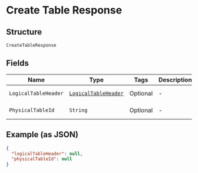 
# Create Table Response

## Structure

`CreateTableResponse`

## Fields

| Name | Type | Tags | Description | Getter | Setter |
|  --- | --- | --- | --- | --- | --- |
| `LogicalTableHeader` | [`LogicalTableHeader`](/doc/models/logical-table-header.md) | Optional | - | LogicalTableHeader getLogicalTableHeader() | setLogicalTableHeader(LogicalTableHeader logicalTableHeader) |
| `PhysicalTableId` | `String` | Optional | - | String getPhysicalTableId() | setPhysicalTableId(String physicalTableId) |

## Example (as JSON)

```json
{
  "logicalTableHeader": null,
  "physicalTableId": null
}
```

